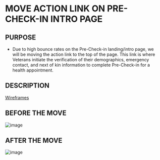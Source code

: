# MOVE ACTION LINK ON PRE-CHECK-IN INTRO PAGE

## PURPOSE

- Due to high bounce rates on the Pre-Check-in landing/intro page, we will be moving the action link to the top of the page. This link is where Veterans initiate the verification of their demographics, emergency contact, and next of kin information to complete Pre-Check-in for a health appointment.

## DESCRIPTION

[Wireframes](https://app.abstract.com/projects/d9d1d6b4-192b-4ee6-95ab-e7cf42a1ac03/branches/dd0abdeb-4889-4b3d-9845-c6571ab7684a/collections/e3ec9ae8-794d-4cfb-8a05-42a7cd7b2ba8)

## BEFORE THE MOVE

![image](https://user-images.githubusercontent.com/86678742/213201816-7b45859f-50bd-49bf-82d9-0f72ef86d17e.png)


## AFTER THE MOVE

![image](https://user-images.githubusercontent.com/86678742/213200851-78f9ce85-516d-4b45-8f46-2d6ed13cc989.png)



